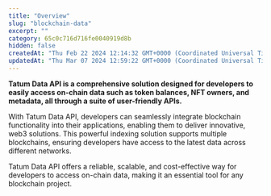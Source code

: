 ```yaml
---
title: "Overview"
slug: "blockchain-data"
excerpt: ""
category: 65c0c716d716fe0040919d8b
hidden: false
createdAt: "Thu Feb 22 2024 12:14:32 GMT+0000 (Coordinated Universal Time)"
updatedAt: "Thu Mar 07 2024 12:59:22 GMT+0000 (Coordinated Universal Time)"
---
```

**Tatum Data API is a comprehensive solution designed for developers to easily access on-chain data such as token balances, NFT owners, and metadata, all through a suite of user-friendly APIs.**

With Tatum Data API, developers can seamlessly integrate blockchain functionality into their applications, enabling them to deliver innovative, web3 solutions. This powerful indexing solution supports multiple blockchains, ensuring developers have access to the latest data across different networks.

Tatum Data API offers a reliable, scalable, and cost-effective way for developers to access on-chain data, making it an essential tool for any blockchain project.
